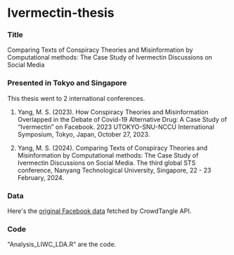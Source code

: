# Ivermectin-thesis
### Title

Comparing Texts of Conspiracy Theories and Misinformation by Computational methods: The Case Study of Ivermectin Discussions on Social Media

### Presented in Tokyo and Singapore

This thesis went to 2 international conferences.

1. Yang, M. S. (2023). How Conspiracy Theories and Misinformation Overlapped in the Debate of Covid-19 Alternative Drug: A Case Study of “Ivermectin” on Facebook. 2023 UTOKYO-SNU-NCCU International Symposium, Tokyo, Japan, October 27, 2023.

2. Yang, M. S. (2024). Comparing Texts of Conspiracy Theories and Misinformation by Computational methods: The Case Study of Ivermectin Discussions on Social Media. The third global STS conference, Nanyang Technological University, Singapore, 22 - 23 February, 2024.

### Data

Here's the [original Facebook data](https://drive.google.com/file/d/1rcJJpvh5dk0CmJEGybEylTeuRM6hj4tS/view?usp=sharing) fetched by CrowdTangle API.

### Code

"Analysis_LIWC_LDA.R" are the code.




